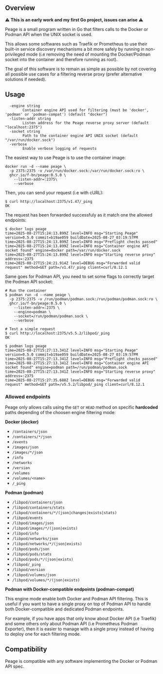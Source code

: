## Overview

:warning: **This is an early work and my first Go project, issues can arise** :warning:

Peage is a small program written in Go that filters calls to the Docker or Podman API when the UNIX socket is used.

This allows some softwares such as Traefik or Prometheus to use their built-in service discovery mechanisms a bit more safely by running in non-privileged mode (i.e removing the need of mounting the Docker/Podman socket into the container and therefore running as root).

The goal of this software is to remain as simple as possible by not covering all possible use cases for a filtering reverse proxy (prefer alternative solutions if needed).

## Usage

```
  -engine string
        Container engine API used for filtering (must be 'docker', 'podman' or 'podman-compat') (default "docker")
  -listen-addr string
        Listen address for the Peage reverse proxy server (default "localhost:2375")
  -socket string
        Path to the container engine API UNIX socket (default "/var/run/docker.sock")
  -verbose
        Enable verbose logging of requests
```

The easiest way to use Peage is to use the container image:

```shell
docker run -d --name peage \
  -p 2375:2375 -v /var/run/docker.sock:/var/run/docker.sock:ro \
  ghcr.io/f-bn/peage:0.5.0 \
    --listen-addr=:2375\
    --verbose
```

Then, you can send your request (i.e with cURL):

```shell
$ curl http://localhost:2375/v1.47/_ping
OK
```

The request has been forwarded successfuly as it match one the allowed endpoints:

```shell
$ docker logs peage
time=2025-08-27T15:24:13.899Z level=INFO msg="Starting Peage" version=0.5.0 commit=b19ae059 buildDate=2025-08-27_03:19:57PM
time=2025-08-27T15:24:13.899Z level=INFO msg="Preflight checks passed"
time=2025-08-27T15:24:13.899Z level=INFO msg="Container engine API socket found" engine=docker path=/var/run/docker.sock
time=2025-08-27T15:24:13.899Z level=INFO msg="Starting reverse proxy" address=:2375
time=2025-08-27T15:24:21.914Z level=DEBUG msg="Forwarded valid request" method=GET path=/v1.47/_ping client=curl/8.12.1
```

Same goes for Podman API, you need to set some flags to correctly target the Podman API socket:

```shell
# Run the container
$ podman run -d --name peage \
  -p 2375:2375 -v /run/podman/podman.sock:/run/podman/podman.sock:ro \
  ghcr.io/f-bn/peage:0.5.0 \
    --listen-addr=:2375 \
    --engine=podman \
    --socket=/run/podman/podman.sock \
    --verbose

# Test a simple request
$ curl http://localhost:2375/v5.5.2/libpod/_ping
OK

$ podman logs peage
time=2025-08-27T15:27:13.341Z level=INFO msg="Starting Peage" version=0.5.0 commit=b19ae059 buildDate=2025-08-27_03:19:57PM
time=2025-08-27T15:27:13.341Z level=INFO msg="Preflight checks passed"
time=2025-08-27T15:27:13.341Z level=INFO msg="Container engine API socket found" engine=podman path=/run/podman/podman.sock
time=2025-08-27T15:27:13.341Z level=INFO msg="Starting reverse proxy" address=:2375
time=2025-08-27T15:27:35.688Z level=DEBUG msg="Forwarded valid request" method=GET path=/v5.5.2/libpod/_ping client=curl/8.12.1
```

### Allowed endpoints

Peage only allows calls using the `GET` or `HEAD` method on specific **hardcoded** paths depending of the choosen engine filtering mode:

**Docker (docker)**

  - `/containers/json`
  - `/containers/*/json`
  - `/events`
  - `/images/json`
  - `/images/*/json`
  - `/info`
  - `/networks`
  - `/version`
  - `/volumes`
  - `/volumes/<name>`
  - `/_ping`

**Podman (podman)**

  - `/libpod/containers/json`
  - `/libpod/containers/stats`
  - `/libpod/containers/*/(json|changes|exists|stats)`
  - `/libpod/events`
  - `/libpod/images/json`
  - `/libpod/images/*/(json|exists)`
  - `/libpod/info`
  - `/libpod/networks/json`
  - `/libpod/networks/*/(json|exists)`
  - `/libpod/pods/json`
  - `/libpod/pods/stats`
  - `/libpod/pods/*/(json|exists)`
  - `/libpod/_ping`
  - `/libpod/version`
  - `/libpod/volumes/json`
  - `/libpod/volumes/*/(json|exists)`

**Podman with Docker-compatible endpoints (podman-compat)**

This engine mode enable both Docker and Podman API filtering. This is useful if you want to have a single proxy on top of Podman API to handle both Docker-compatible and dedicated Podman endpoints.

For example, if you have apps that only know about Docker API (i.e Traefik) and some others only about Podman API (i.e Prometheus Podman Exporter), then it is easier to manage with a single proxy instead of having to deploy one for each filtering mode.

## Compatibility

Peage is compatible with any software implementing the Docker or Podman API spec.
